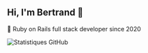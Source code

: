 ## Hi, I'm Bertrand 👋

💎 Ruby on Rails full stack developer since 2020

![Statistiques GitHub](https://github-readme-stats.vercel.app/api?username=Bertrand-Bichat&theme=dark)

